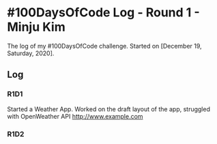 # #100DaysOfCode Log - Round 1 - Minju Kim

The log of my #100DaysOfCode challenge. Started on [December 19, Saturday, 2020].

## Log

### R1D1 
Started a Weather App. Worked on the draft layout of the app, struggled with OpenWeather API http://www.example.com

### R1D2
